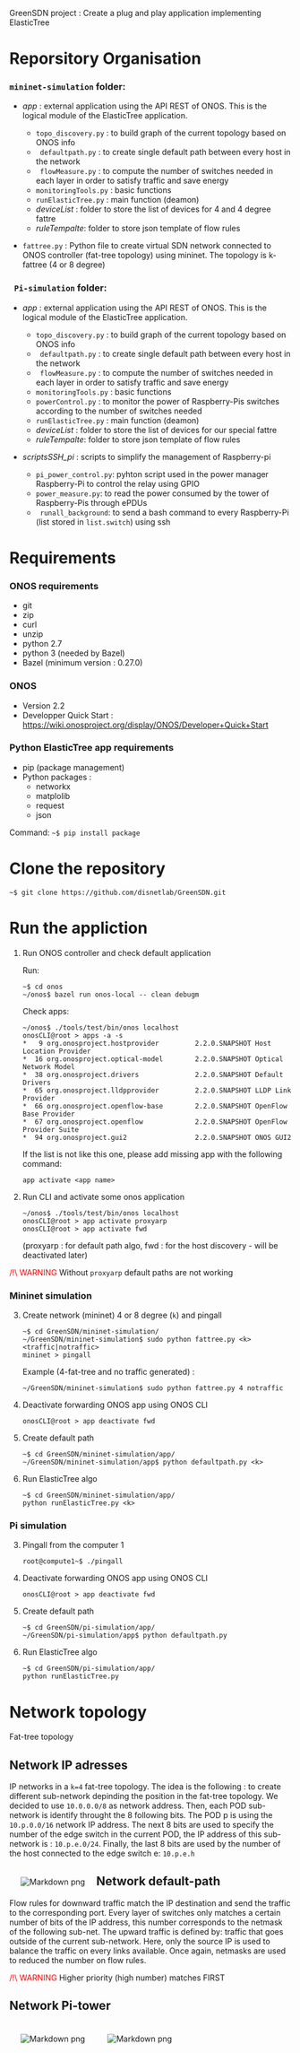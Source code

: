 GreenSDN project : Create a plug and play application implementing ElasticTree

# Reporsitory Organisation
### ``` mininet-simulation ``` folder: 
* *app* : external application using the API REST of ONOS. This is the logical module of the ElasticTree application.
    *   ```topo_discovery.py``` : to build graph of the current topology based on ONOS info
    *   ``` defaultpath.py``` : to create single default path between every host in the network
    *   ``` flowMeasure.py``` : to compute the number of switches needed in each layer in order to satisfy traffic and save energy
    *   ``` monitoringTools.py ``` : basic functions
    *   ``` runElasticTree.py ``` : main function (deamon)
    *   *deviceList* : folder to store the list of devices for 4 and 4 degree fattre
    *   *ruleTempalte*: folder to store json template of flow rules

* ``fattree.py`` : Python file to create virtual  SDN network connected to ONOS controller (fat-tree topology) using mininet. The topology is k-fattree (4 or 8 degree)

### ``` Pi-simulation``` folder:
* *app* : external application using the API REST of ONOS. This is the logical module of the ElasticTree application.
    *   ```topo_discovery.py``` : to build graph of the current topology based on ONOS info
    *   ``` defaultpath.py``` :  to create single default path between every host in the network
    *   ``` flowMeasure.py``` : to compute the number of switches needed in each layer in order to satisfy traffic and save energy
    *   ``` monitoringTools.py ``` : basic functions
    *   ``` powerControl.py ``` : to monitor the power of Raspberry-Pis switches according to the number of switches needed
    *   ``` runElasticTree.py ``` : main function (deamon)
    *   *deviceList* : folder to store the list of devices for our special fattre
    *   *ruleTempalte*: folder to store json template of flow rules

* *scriptsSSH_pi* : scripts to simplify the management of Raspberry-pi
    *   ``` pi_power_control.py ```: pyhton script used in the power manager Raspberry-Pi to control the relay using GPIO
    *   ``` power_measure.py ```: to read the power consumed by the tower of Raspberry-Pis through ePDUs
    *   ```  runall_background ```: to send a bash command to every Raspberry-Pi (list stored in ```list.switch```) using ssh



# Requirements
### ONOS requirements
* git
* zip
* curl
* unzip
* python 2.7
* python 3 (needed by Bazel)
* Bazel (minimum version : 0.27.0)

### ONOS
* Version 2.2
* Developper Quick Start : https://wiki.onosproject.org/display/ONOS/Developer+Quick+Start

### Python ElasticTree app requirements
* pip (package management)
* Python packages :
    *   networkx
    *   matplolib
    *   request
    *   json

Command: ```~$ pip install package```
# Clone the repository

```
~$ git clone https://github.com/disnetlab/GreenSDN.git
```

# Run the appliction

1. Run ONOS controller and check default application

    Run:
    ``` 
    ~$ cd onos
    ~/onos$ bazel run onos-local -- clean debugm
     ```
    Check apps:
    ```
    ~/onos$ ./tools/test/bin/onos localhost
    onosCLI@root > apps -a -s
    *   9 org.onosproject.hostprovider         2.2.0.SNAPSHOT Host Location Provider
    *  16 org.onosproject.optical-model        2.2.0.SNAPSHOT Optical Network Model
    *  38 org.onosproject.drivers              2.2.0.SNAPSHOT Default Drivers
    *  65 org.onosproject.lldpprovider         2.2.0.SNAPSHOT LLDP Link Provider
    *  66 org.onosproject.openflow-base        2.2.0.SNAPSHOT OpenFlow Base Provider
    *  67 org.onosproject.openflow             2.2.0.SNAPSHOT OpenFlow Provider Suite
    *  94 org.onosproject.gui2                 2.2.0.SNAPSHOT ONOS GUI2
    ```
    If the list is not like this one, please add missing app with the following command:
    ```
    app activate <app name>
    ```

2. Run CLI and activate some onos application
    ``` 
    ~/onos$ ./tools/test/bin/onos localhost
    onosCLI@root > app activate proxyarp 
    onosCLI@root > app activate fwd
    ``` 
    (proxyarp : for default path algo, fwd : for the host discovery - will be deactivated later)

<span style="color:red">/!\ WARNING </span> Without ```proxyarp``` default paths are not working
### Mininet simulation


3. Create network (mininet) 4 or 8 degree (```k```) and pingall

    ``` 
    ~$ cd GreenSDN/mininet-simulation/ 
    ~/GreenSDN/mininet-simulation$ sudo python fattree.py <k> <traffic|notraffic>
    mininet > pingall
     ```

     Example (4-fat-tree and no traffic generated) : 
     ```
     ~/GreenSDN/mininet-simulation$ sudo python fattree.py 4 notraffic
     ```

4. Deactivate forwarding ONOS app using ONOS CLI

    ``` 
    onosCLI@root > app deactivate fwd 
    ```

5. Create default path
    ```  
    ~$ cd GreenSDN/mininet-simulation/app/ 
    ~/GreenSDN/mininet-simulation/app$ python defaultpath.py <k>
    ```

6. Run ElasticTree algo
    ```  
    ~$ cd GreenSDN/mininet-simulation/app/
    python runElasticTree.py <k>
    ```
### Pi simulation
3. Pingall from the computer 1
    ```  
    root@compute1~$ ./pingall
    ```

4. Deactivate forwarding ONOS app using ONOS CLI

    ``` 
    onosCLI@root > app deactivate fwd 
    ```

5. Create default path
    ```  
    ~$ cd GreenSDN/pi-simulation/app/ 
    ~/GreenSDN/pi-simulation/app$ python defaultpath.py
    ```

6. Run ElasticTree algo
    ```  
    ~$ cd GreenSDN/pi-simulation/app/
    python runElasticTree.py
    ```

# Network topology

Fat-tree topology

## Network IP adresses
IP networks in a ```k=4``` fat-tree topology.
The idea is the following : to create different sub-network depinding the position in the fat-tree topology. We decided to use ```10.0.0.0/8``` as network address. Then, each POD sub-network is identify throught the 8 following bits. The POD p is using the ```10.p.0.0/16``` network IP address. The next 8 bits are used to specify the number of the edge switch in the current POD, the IP address of this sub-network is : ```10.p.e.0/24```. Finally, the last 8 bits are used by the number of the host connected to the edge switch e: ```10.p.e.h```

<img src="figures/network_GRAPH_16HOSTS(IP).png"
     alt="Markdown png"
     style="float: left; margin: 20px;" />

## Network default-path
 Flow rules for downward traffic match the IP destination and send the traffic to the corresponding port. Every layer of switches only matches a certain number of bits of the IP address, this number corresponds to the netmask of the following sub-net.
 The upward traffic is defined by: traffic that goes outside of the current sub-network. Here, only the source IP is used to balance the traffic on every links available. Once again, netmasks are used to reduced the number on flow rules.


<span style="color:red">/!\ WARNING </span> Higher priority (high number) matches FIRST

## Network Pi-tower
<img src="figures/archi-cables-pi-fattree.png"
     alt="Markdown png"
     style="float: left; margin: 20px;"/>
<img src="figures/archi-cables-tower.png"
     alt="Markdown png"
     style="float: left; margin: 20px;" />
